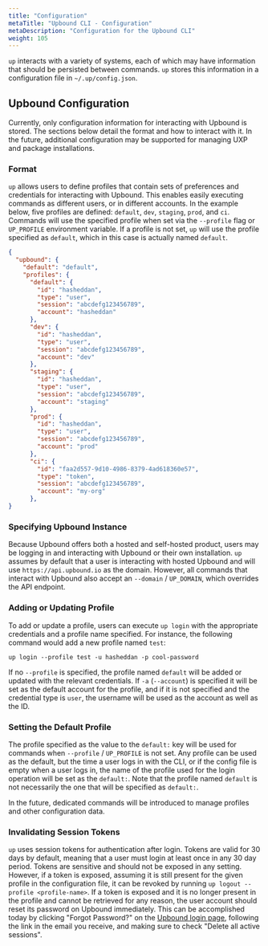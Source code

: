 ```yaml
---
title: "Configuration"
metaTitle: "Upbound CLI - Configuration"
metaDescription: "Configuration for the Upbound CLI"
weight: 105
---
```


`up` interacts with a variety of systems, each of which may have information
that should be persisted between commands. `up` stores this information in a
configuration file in `~/.up/config.json`.

## Upbound Configuration

Currently, only configuration information for interacting with Upbound is
stored. The sections below detail the format and how to interact with it. In the
future, additional configuration may be supported for managing UXP and package
installations.

### Format

`up` allows users to define profiles that contain sets of preferences and
credentials for interacting with Upbound. This enables easily executing commands
as different users, or in different accounts. In the example below, five
profiles are defined: `default`, `dev`, `staging`, `prod`, and `ci`. Commands
will use the specified profile when set via the `--profile` flag or `UP_PROFILE`
environment variable. If a profile is not set, `up` will use the profile
specified as `default`, which in this case is actually named `default`.

```json
{
  "upbound": {
    "default": "default",
    "profiles": {
      "default": {
        "id": "hasheddan",
        "type": "user",
        "session": "abcdefg123456789",
        "account": "hasheddan"
      },
      "dev": {
        "id": "hasheddan",
        "type": "user",
        "session": "abcdefg123456789",
        "account": "dev"
      },
      "staging": {
        "id": "hasheddan",
        "type": "user",
        "session": "abcdefg123456789",
        "account": "staging"
      },
      "prod": {
        "id": "hasheddan",
        "type": "user",
        "session": "abcdefg123456789",
        "account": "prod"
      },
      "ci": {
        "id": "faa2d557-9d10-4986-8379-4ad618360e57",
        "type": "token",
        "session": "abcdefg123456789",
        "account": "my-org"
      },
}
```

### Specifying Upbound Instance

Because Upbound offers both a hosted and self-hosted product, users may be
logging in and interacting with Upbound or their own installation. `up` assumes 
by default that a user is interacting with hosted Upbound and will use `https://api.upbound.io` 
as the domain. However, all commands that interact with Upbound also accept an `--domain` /
`UP_DOMAIN`, which overrides the API endpoint.

### Adding or Updating Profile

To add or update a profile, users can execute `up login` with the appropriate
credentials and a profile name specified. For instance, the following command
would add a new profile named `test`:

```shell
up login --profile test -u hasheddan -p cool-password
```

If no `--profile` is specified, the profile named `default` will be added or
updated with the relevant credentials. If `-a` (`--account`) is specified it
will be set as the default account for the profile, and if it is not specified
and the credential type is `user`, the username will be used as the account as
well as the ID.

### Setting the Default Profile

The profile specified as the value to the `default:` key will be used for
commands when `--profile` / `UP_PROFILE` is not set. Any profile can be used as
the default, but the time a user logs in with the CLI, or if the config file is
empty when a user logs in, the name of the profile used for the login operation
will be set as the `default:`. Note that the profile named `default` is not
necessarily the one that will be specified as `default:`.

In the future, dedicated commands will be introduced to manage profiles and
other configuration data.

### Invalidating Session Tokens

`up` uses session tokens for authentication after login. Tokens are valid for 30
days by default, meaning that a user must login at least once in any 30 day
period. Tokens are sensitive and should not be exposed in any setting. However,
if a token is exposed, assuming it is still present for the given profile in the
configuration file, it can be revoked by running `up logout --profile
<profile-name>`. If a token is exposed and it is no longer present in the
profile and cannot be retrieved for any reason, the user account should reset
its password on Upbound immediately. This can be accomplished today by
clicking "Forgot Password?" on the [Upbound login page], following the
link in the email you receive, and making sure to check "Delete all active
sessions".

<!-- Named Links -->
[Upbound login page]: https://accounts.upbound.io/login
